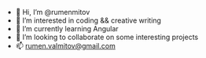 - 👋 Hi, I’m @rumenmitov
- 👀 I’m interested in coding && creative writing
- 🌱 I’m currently learning Angular
- 💞️ I’m looking to collaborate on some interesting projects
- 📫 rumen.valmitov@gmail.com

<!---
rumenmitov/rumenmitov is a ✨ special ✨ repository because its `README.md` (this file) appears on your GitHub profile.
You can click the Preview link to take a look at your changes.
--->
